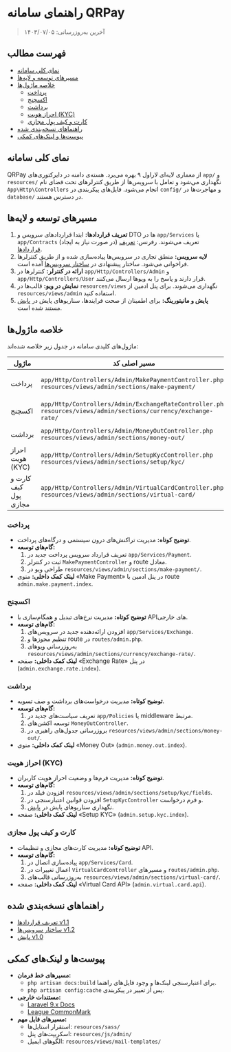 # راهنمای سامانه QRPay

> آخرین به‌روزرسانی: ۱۴۰۳/۰۷/۰۵

## فهرست مطالب
- [نمای کلی سامانه](#overview)
- [مسیرهای توسعه و لایه‌ها](#development-roadmap)
- [خلاصه ماژول‌ها](#modules)
  - [پرداخت](#module-payment)
  - [اکسچنج](#module-exchange)
  - [برداشت](#module-withdrawal)
  - [احراز هویت (KYC)](#module-kyc)
  - [کارت و کیف پول مجازی](#module-card)
- [راهنماهای نسخه‌بندی شده](#versioned-guides)
- [پیوست‌ها و لینک‌های کمکی](#appendix)

<a id="overview"></a>
## نمای کلی سامانه

QRPay از معماری لایه‌ای لاراول ۹ بهره می‌برد. هسته‌ی دامنه در دایرکتوری‌های `app/` و `resources/` نگهداری می‌شود و تعامل با سرویس‌ها از طریق کنترلرهای تحت فضای نام `App\Http\Controllers` انجام می‌شود. فایل‌های پیکربندی در `config/` و مهاجرت‌ها در `database/` در دسترس هستند.

<a id="development-roadmap"></a>
## مسیرهای توسعه و لایه‌ها

1. **تعریف قراردادها:** ابتدا قراردادهای سرویس و DTO ها در `app/Services` یا `app/Contracts` (در صورت نیاز به ایجاد) تعریف می‌شوند. رفرنس: [تعریف قراردادها](guides/contracts.md).
2. **لایه سرویس:** منطق تجاری در سرویس‌ها پیاده‌سازی شده و از طریق کنترلرها فراخوانی می‌شود. ساختار پیشنهادی در [ساختار سرویس‌ها](guides/service-architecture.md) آمده است.
3. **ارائه در کنترلر:** کنترلرها در `app/Http/Controllers/Admin` و `app/Http/Controllers/User` قرار دارند و پاسخ را به ویوها ارسال می‌کنند.
4. **نمایش در ویو:** قالب‌ها در `resources/views` نگهداری می‌شوند. برای پنل ادمین از `resources/views/admin` استفاده کنید.
5. **پایش و مانیتورینگ:** برای اطمینان از صحت فرایندها، سناریوهای پایش در [پایش](guides/monitoring.md) مستند شده است.

<a id="modules"></a>
## خلاصه ماژول‌ها

ماژول‌های کلیدی سامانه در جدول زیر خلاصه شده‌اند:

| ماژول | مسیر اصلی کد | نقاط توسعه | کمک‌های درون‌سیستمی |
| --- | --- | --- | --- |
| پرداخت | `app/Http/Controllers/Admin/MakePaymentController.php`<br>`resources/views/admin/sections/make-payment/` | افزودن روش‌های پرداخت جدید در `routes/admin.php` و گسترش کلاس‌های سرویس مرتبط در `app/Services/Payment` | منوی «Make Payment» در پنل ادمین (`admin.make.payment.index`) |
| اکسچنج | `app/Http/Controllers/Admin/ExchangeRateController.php`<br>`resources/views/admin/sections/currency/exchange-rate/` | به‌روزرسانی سرویس‌های نرخ ارز در `app/Services/Exchange` و ثبت API‌های جدید در `routes/admin.php` | بخش «Exchange Rate» (`admin.exchange.rate.index`) |
| برداشت | `app/Http/Controllers/Admin/MoneyOutController.php`<br>`resources/views/admin/sections/money-out/` | افزودن سیاست‌های برداشت در `app/Policies` و گسترش اکشن‌ها در `MoneyOutController` | منوی «Money Out» (`admin.money.out.index`) |
| احراز هویت (KYC) | `app/Http/Controllers/Admin/SetupKycController.php`<br>`resources/views/admin/sections/setup/kyc/` | تعریف فرم‌های جدید در `resources/views/admin/sections/setup/kyc/fields` و نگهداری اعتبارسنجی در `SetupKycController` | صفحه «Setup KYC» (`admin.setup.kyc.index`) |
| کارت و کیف پول مجازی | `app/Http/Controllers/Admin/VirtualCardController.php`<br>`resources/views/admin/sections/virtual-card/` | ایجاد درگاه‌های جدید در `app/Services/Card` و تنظیم مسیرها در `routes/admin.php` | بخش «Virtual Card» (`admin.virtual.card.api`) |

<a id="module-payment"></a>
### پرداخت
- **توضیح کوتاه:** مدیریت تراکنش‌های درون سیستمی و درگاه‌های پرداخت.
- **گام‌های توسعه:**
  1. تعریف قرارداد سرویس پرداخت جدید در `app/Services/Payment`.
  2. ثبت در کنترلر `MakePaymentController` و route معادل.
  3. طراحی ویو در `resources/views/admin/sections/make-payment/`.
- **لینک کمک داخلی:** منوی «Make Payment» در پنل ادمین با route `admin.make.payment.index`.

<a id="module-exchange"></a>
### اکسچنج
- **توضیح کوتاه:** مدیریت نرخ‌های تبدیل و همگام‌سازی با API‌های خارجی.
- **گام‌های توسعه:**
  1. افزودن ارائه‌دهنده جدید در سرویس‌های `app/Services/Exchange`.
  2. تنظیم مجوزها و route در `routes/admin.php`.
  3. به‌روزرسانی ویوهای `resources/views/admin/sections/currency/exchange-rate/`.
- **لینک کمک داخلی:** صفحه «Exchange Rate» در پنل (`admin.exchange.rate.index`).

<a id="module-withdrawal"></a>
### برداشت
- **توضیح کوتاه:** مدیریت درخواست‌های برداشت و صف تسویه.
- **گام‌های توسعه:**
  1. تعریف سیاست‌های جدید در `app/Policies` یا middleware مرتبط.
  2. توسعه اکشن‌های `MoneyOutController`.
  3. بروزرسانی جدول‌های راهبری در `resources/views/admin/sections/money-out/`.
- **لینک کمک داخلی:** منوی «Money Out» (`admin.money.out.index`).

<a id="module-kyc"></a>
### احراز هویت (KYC)
- **توضیح کوتاه:** مدیریت فرم‌ها و وضعیت احراز هویت کاربران.
- **گام‌های توسعه:**
  1. افزودن فیلد در `resources/views/admin/sections/setup/kyc/fields`.
  2. افزودن قوانین اعتبارسنجی در `SetupKycController` و فرم درخواست.
  3. نگهداری سناریوهای پایش در [پایش](guides/monitoring.md#نسخه-۱۰).
- **لینک کمک داخلی:** صفحه «Setup KYC» (`admin.setup.kyc.index`).

<a id="module-card"></a>
### کارت و کیف پول مجازی
- **توضیح کوتاه:** مدیریت کارت‌های مجازی و تنظیمات API.
- **گام‌های توسعه:**
  1. پیاده‌سازی اتصال در `app/Services/Card`.
  2. اعمال تغییرات در `VirtualCardController` و مسیرهای `routes/admin.php`.
  3. به‌روزرسانی قالب‌های `resources/views/admin/sections/virtual-card/`.
- **لینک کمک داخلی:** صفحه «Virtual Card API» (`admin.virtual.card.api`).

<a id="versioned-guides"></a>
## راهنماهای نسخه‌بندی شده

<a id="نسخه-۱۱"></a>
<a id="نسخه-۱۲"></a>
<a id="نسخه-۱۰"></a>

- [تعریف قراردادها v1.1](guides/contracts.md#نسخه-۱۱)
- [ساختار سرویس‌ها v1.2](guides/service-architecture.md#نسخه-۱۲)
- [پایش v1.0](guides/monitoring.md#نسخه-۱۰)

<a id="appendix"></a>
## پیوست‌ها و لینک‌های کمکی

- **مسیرهای خط فرمان:**
  - `php artisan docs:build` برای اعتبارسنجی لینک‌ها و وجود فایل‌های راهنما.
  - `php artisan config:cache` پس از تغییر در پیکربندی.
- **مستندات خارجی:**
  - [Laravel 9.x Docs](https://laravel.com/docs/9.x)
  - [League CommonMark](https://commonmark.thephpleague.com/)
- **مسیرهای فایل مهم:**
  - استقرار استایل‌ها: `resources/sass/`
  - اسکریپت‌های پنل: `resources/js/admin/`
  - الگوهای ایمیل: `resources/views/mail-templates/`
